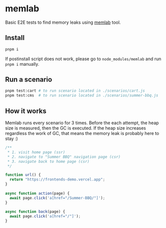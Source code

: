 # memlab

Basic E2E tests to find memory leaks using [memlab](https://facebookincubator.github.io/memlab/) tool.

## Install

```bash
pnpm i
```

If postinstall script does not work, please go to `node_modules/memlab` and run `pnpm i` manually.

## Run a scenario

```bash
pnpm test:cart # to run scenario located in ./scenarios/cart.js
pnpm test:cms  # to run scenario located in ./scenarios/summer-bbq.js
```

## How it works

Memlab runs every scenario for 3 times. Before the each attempt, the heap size is measured, then the GC is executed.
If the heap size increases regardless the work of GC, that means the memory leak is probably here to stay :)


```js
/**
 * 1. visit home page (ssr) 
 * 2. navigate to "Summer BBQ" navigation page (csr)
 * 3. navigate back to home page (csr)
 */

function url() {
  return "https://frontends-demo.vercel.app";
}
  
async function action(page) {
  await page.click('a[href="/Summer-BBQ/"]');
}
  
async function back(page) {
  await page.click('a[href="/"]');
}
```
